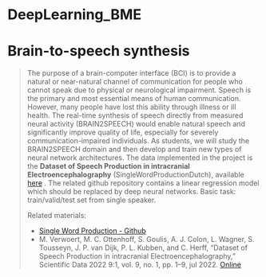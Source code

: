 # DeepLearning_BME

# Brain-to-speech synthesis

> The purpose of a brain-computer interface (BCI) is to provide a natural or near-natural channel of communication for people who cannot speak due to physical or neurological impairment.
> Speech is the primary and most essential means of human communication. However, many people have lost this ability through illness or ill health. The real-time synthesis of speech directly from measured neural activity (BRAIN2SPEECH) would enable natural speech and significantly improve quality of life, especially for severely communication-impaired individuals.
> As students, we will study the BRAIN2SPEECH domain and then develop and train new types of neural network architectures.
> The data implemented in the project is the **Dataset of Speech Production in intracranial Electroencephalography** (SingleWordProductionDutch), available [here](https://osf.io/nrgx6/) .
> The related github repository contains a linear regression model which should be replaced by deep neural networks.
> Basic task: train/valid/test set from single speaker.
>
> Related materials:
> - [Single Word Production - Github](https://github.com/neuralinterfacinglab/SingleWordProductionDutch)
> - M. Verwoert, M. C. Ottenhoff, S. Goulis, A. J. Colon, L. Wagner, S. Tousseyn, J. P. van Dijk, P. L. Kubben, and C. Herff, “Dataset of Speech Production in intracranial Electroencephalography,” Scientific Data 2022 9:1, vol. 9, no. 1, pp. 1–9, jul 2022. [Online](https://www.nature.com/articles/s41597-022-01542-9)

